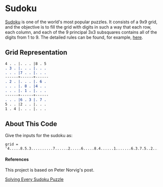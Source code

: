 # Sudoku

[Sudoku](https://en.wikipedia.org/wiki/Sudoku) is one of the world's most popular puzzles. It consists of a 9x9 grid, and the objective is to fill the grid with digits in such a way that each row, each column, and each of the 9 principal 3x3 subsquares contains all of the digits from 1 to 9. The detailed rules can be found, for example, [here](http://www.conceptispuzzles.com/?uri=puzzle/sudoku/rules).

## Grid Representation

``` 4 . . |. . . |8 . 5 
4 . . |. . . |8 . 5 
. 3 . |. . . |. . . 
. . . |7 . . |. . . 
------+------+------
. 2 . |. . . |. 6 . 
. . . |. 8 . |4 . . 
. . . |. 1 . |. . . 
------+------+------
. . . |6 . 3 |. 7 . 
5 . . |2 . . |. . . 
1 . 4 |. . . |. . . 
```

## About This Code

Give the inputs for the sudoku as:

```
grid = '4.....8.5.3..........7......2.....6.....8.4......1.......6.3.7.5..2.....1.4......'
```

#### References

This project is  based on Peter Norvig's  post.

 [Solving Every Sudoku Puzzle](http://norvig.com/sudoku.html)